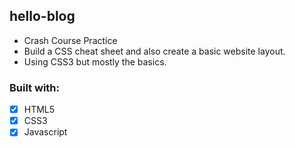 ## hello-blog
*  Crash Course Practice
* Build a CSS cheat sheet and also create a basic website layout.
* Using CSS3 but mostly the basics.
### Built with:
- [x] HTML5
- [x] CSS3
- [x] Javascript
